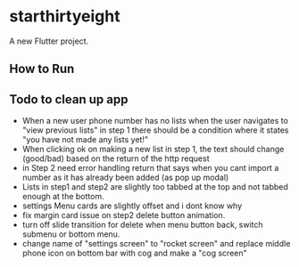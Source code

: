 # starthirtyeight

A new Flutter project.

## How to Run

## Todo to clean up app
- When a new user phone number has no lists when the user navigates to "view previous lists" in step 1 there should be a condition where it states "you have not made any lists yet!"
- When clicking ok on making a new list in step 1, the text should change (good/bad) based on the return of the http request
- in Step 2 need error handling return that says when you cant import a number as it has already been added (as pop up modal)
- Lists in step1 and step2 are slightly too tabbed at the top and not tabbed enough at the bottom.
- settings Menu cards are slightly offset and i dont know why
- fix margin card issue on step2 delete button animation.
- turn off slide transition for delete when menu button back, switch submenu or bottom menu.
- change name of "settings screen" to "rocket screen" and replace middle phone icon on bottom bar with cog and make a "cog screen"